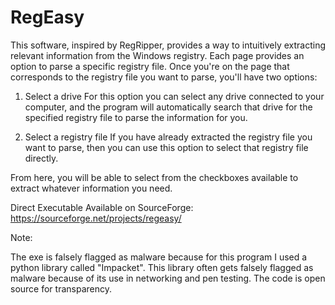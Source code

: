 # RegEasy

This software, inspired by RegRipper, provides a way to intuitively extracting relevant information from the Windows registry. Each page provides an option to parse a specific registry file. Once you're on the page that corresponds to the registry file you want to parse, you'll have two options:

1) Select a drive
For this option you can select any drive connected to your computer, and the program will automatically search that drive for the specified registry file to parse the information for you.

2) Select a registry file
If you have already extracted the registry file you want to parse, then you can use this option to select that registry file directly.

From here, you will be able to select from the checkboxes available to extract whatever information you need.

Direct Executable Available on SourceForge: https://sourceforge.net/projects/regeasy/

Note:

The exe is falsely flagged as malware because for this program I used a python library called "Impacket". This library often gets falsely flagged as malware because of its use in networking and pen testing. The code is open source for transparency.
